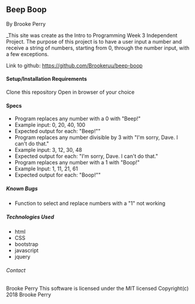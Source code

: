 
## Beep Boop

By Brooke Perry

_This site was create as the Intro to Programming Week 3 Independent Project. The purpose of this project is to have a user input a number and receive a string of numbers, starting from 0, through the number input, with a few exceptions.

Link to github: https://github.com/Brookeruu/beep-boop

#### Setup/Installation Requirements
Clone this repository
Open in browser of your choice


#### Specs
* Program replaces any number with a 0 with "Beep!"
 * Example input: 0, 20, 40, 100
 * Expected output for each: "Beep!""
* Program replaces any number divisible by 3 with "I'm sorry, Dave. I can't do that."
 * Example input: 3, 12, 30, 48
 * Expected output for each: "I'm sorry, Dave. I can't do that."
* Program replaces any number with a 1 with "Boop!"
 * Example Input: 1, 11, 21, 61
 * Expected output for each: "Boop!""

##### Known Bugs
 * Function to select and replace numbers with a "1" not working

##### Technologies Used
* html
* CSS
* bootstrap
* javascript
* jquery

###### Contact
Brooke Perry
This software is licensed under the MIT licensed
Copyright(c) 2018 Brooke Perry
